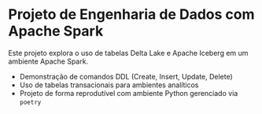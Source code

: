 # Projeto de Engenharia de Dados com Apache Spark

Este projeto explora o uso de tabelas Delta Lake e Apache Iceberg em um ambiente Apache Spark.

- Demonstração de comandos DDL (Create, Insert, Update, Delete)
- Uso de tabelas transacionais para ambientes analíticos
- Projeto de forma reprodutível com ambiente Python gerenciado via `poetry`
